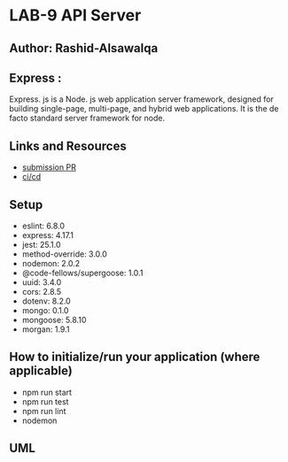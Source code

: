 # LAB-9 API Server

## Author: Rashid-Alsawalqa

## Express :

Express. js is a Node. js web application server framework, designed for building single-page, multi-page, and hybrid web applications. It is the de facto standard server framework for node.

## Links and Resources

- [submission PR]()
- [ci/cd]()

## Setup

  -  eslint: 6.8.0
  -  express: 4.17.1
  -  jest: 25.1.0
  -  method-override: 3.0.0
  -  nodemon: 2.0.2
  -  @code-fellows/supergoose: 1.0.1
  -  uuid: 3.4.0
  -  cors: 2.8.5
  -  dotenv: 8.2.0
  -  mongo: 0.1.0
  -  mongoose: 5.8.10
  -  morgan: 1.9.1

## How to initialize/run your application (where applicable)

- npm run start 
- npm run test 
- npm run lint
- nodemon 

## UML 
